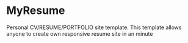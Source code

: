 # MyResume
Personal CV/RESUME/PORTFOLIO site template. This template allows anyone to create own responsive resume site in an minute
